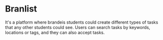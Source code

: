 # Branlist
It's a platform where brandeis students could create different types of tasks that any other students could see. Users can search tasks by keywords, locations or tags, and they can also accept tasks.
